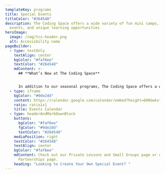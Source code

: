 ```yaml
---
templateKey: programs
title: Special Events
titleColor: "#264548"
description: The Coding Space offers a wide variety of fun mini camps, one-time
  events, and unique learning opportunities
heroImage:
  image: /img/tcs-header.png
  alt: Accessibility name
pageBuilder:
  - type: textOnly
    textAlign: center
    bgColor: "#faf6ee"
    textColor: "#264548"
    mdContent: >-
      ## **What’s New at The Coding Space**


      In addition to our seasonal programs, The Coding Space offers a wide variety of fun mini camps, one-time events, and unique learning opportunities, often coinciding with school and federal holidays like Presidents’ Day, Veterans’ Day, and more. Check out our planned events and calendar to see what’s coming up and how your child can get involved.
  - type: iframe
    bgColor: "#9de2dd"
    content: https://calendar.google.com/calendar/embed?height=600&wkst=1&bgcolor=%23fbf6ee&ctz=America%2FNew_York&src=dGhlY29kaW5nc3BhY2VjYWxlbmRhckBnbWFpbC5jb20&src=YWRkcmVzc2Jvb2sjY29udGFjdHNAZ3JvdXAudi5jYWxlbmRhci5nb29nbGUuY29t&color=%23039BE5&color=%2333B679&showTabs=0
    ratio: ratio1x1
    title: Events Calendar
  - type: headerAndMarkDownBlock
    buttons:
      bgColor: "#faf6ee"
      fgColor: "#9de2dd"
      textColor: "#264548"
    mediaPosition: right
    textColor: "#264548"
    textAlign: center
    bgColor: "#faf6ee"
    mdContent: Check out our Private Lessons and Small Groups page or our
      Partnerships page.
    heading: "Looking to Create Your Own Special Event? "
---
```

